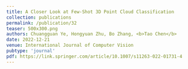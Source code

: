 ```yaml
---
title: A Closer Look at Few-Shot 3D Point Cloud Classification
collection: publications
permalink: /publication/32
teaser: 500x300.png
authors: Chuangguan Ye, Hongyuan Zhu, Bo Zhang, <b>Tao Chen</b>
date: 2022-12-21
venue: International Journal of Computer Vision
pubtype: 'journal'
pdf: https://link.springer.com/article/10.1007/s11263-022-01731-4
---
```


<!-- paperurl: 'http://academicpages.github.io/files/paper1.pdf'
citation: 'Your Name, You. (2009). &quot;Paper Title Number 1.&quot; <i>Journal 1</i>. 1(1).' -->
<!-- [Download paper here](http://academicpages.github.io/files/paper1.pdf) -->
